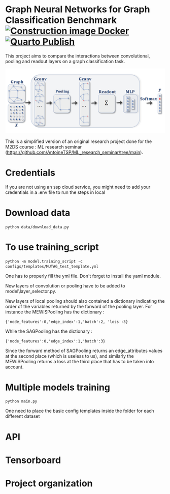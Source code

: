 # Graph Neural Networks for Graph Classification Benchmark [![Construction image Docker](https://github.com/GerardTho/ML_research_seminar/actions/workflows/prod.yml/badge.svg)](https://github.com/GerardTho/ML_research_seminar/actions/workflows/prod.yml) [![Quarto Publish](https://github.com/GerardTho/ML_research_seminar/actions/workflows/publish.yml/badge.svg)](https://github.com/GerardTho/ML_research_seminar/actions/workflows/publish.yml)

This project aims to compare the interactions between convolutional, pooling and readout layers on a graph classification task.

![plot](./images/standard_archi.png)

This is a simplified version of an original research project done for the M2DS course : ML research seminar (https://github.com/AntoineTSP/ML_research_seminar/tree/main).

# Credentials

If you are not using an ssp cloud service, you might need to add your credentials in a .env file to run the steps in local

# Download data

```
python data/download_data.py 
```

# To use training_script

```
python -m model.training_script -c configs/templates/MUTAG_test_template.yml
```

One has to properly fill the yml file. Don't forget to install the yaml module.

New layers of convolution or pooling have to be added to model\layer_selector.py.

New layers of local pooling should also contained a dictionary indicating the order of the variables returned by the forward of the pooling layer. For instance the MEWISPooling has the dictionary : 

```
{'node_features':0,'edge_index':1,'batch':2, 'loss':3}
```

While the SAGPooling has the dictionary :

```
{'node_features':0,'edge_index':1,'batch':3}
```

Since the forward method of SAGPooling returns an edge_attributes values at the second place (which is useless to us), and similarly the MEWISPooling returns a 
loss at the third place that has to be taken into account.

# Multiple models training

```
python main.py
```

One need to place the basic config templates inside the folder for each different dataset

# API

# Tensorboard

# Project organization